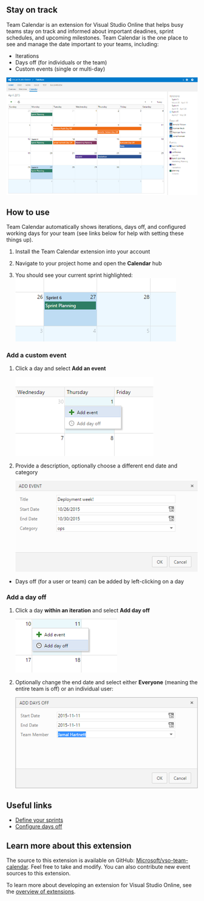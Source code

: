 ## Stay on track

Team Calendar is an extension for Visual Studio Online that helps busy teams stay on track and informed about important deadines, sprint schedules, and upcoming milestones. Team Calendar is the one place to see and manage the date important to your teams, including:

* Iterations 
* Days off (for individuals or the team)
* Custom events (single or multi-day)

![screenshot](images/calendar-preview-screen-shot.png)

## How to use

Team Calendar automatically shows iterations, days off, and configured working days for your team (see links below for help with setting these things up). 

1. Install the Team Calendar extension into your account

2. Navigate to your project home and open the **Calendar** hub

3. You should see your current sprint highlighted:
   ![st](images/sprint-start.png)

### Add a custom event

1. Click a day and select **Add an event**

   ![ae](images/add-event.png)

2. Provide a description, optionally choose a different end date and category

   ![aed](images/add-event-dialog.png)

  * Days off (for a user or team) can be added by left-clicking on a day

### Add a day off

1. Click a day **within an iteration** and select **Add day off**

   ![ado](images/add-day-off.png)

2. Optionally change the end date and select either **Everyone** (meaning the entire team is off) or an individual user:

   ![adod](images/add-day-off-dialog.png)

## Useful links

* [Define your sprints](https://msdn.microsoft.com/Library/vs/alm/work/scrum/define-sprints)
* [Configure days off](https://msdn.microsoft.com/en-us/Library/vs/alm/Work/scale/capacity-planning)

## Learn more about this extension

The source to this extension is available on GitHub: [Microsoft/vso-team-calendar](https://github.com/microsoft/vso-team-calendar). Feel free to take and modify. You can also contribute new event sources to this extension.

To learn more about developing an extension for Visual Studio Online, see the [overview of extensions](https://www.visualstudio.com/en-us/integrate/extensions/overview).
